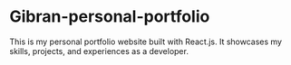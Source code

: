 # Gibran-personal-portfolio
This is my personal portfolio website built with React.js. It showcases my skills, projects, and experiences as a developer.
